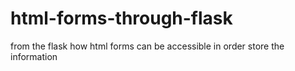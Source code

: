 # html-forms-through-flask
from the flask how html forms can be accessible in order store the information 
